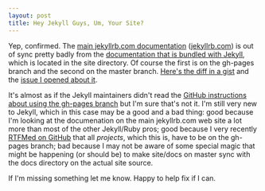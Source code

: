 ```yaml
---
layout: post
title: Hey Jekyll Guys, Um, Your Site?
---
```


Yep, confirmed. The [main jekyllrb.com documentation][main]
([jekyllrb.com][]) is out of sync
pretty badly from the [documentation that is bundled with Jekyll][bundled],
which is located in the site directory. Of course the first is on the
gh-pages branch and the second on the master branch. [Here's the
diff in a gist][gist] and the [issue I opened about it][issue].

It's almost as if the Jekyll maintainers didn't read the [GitHub
instructions about using the gh-pages branch][github] but I'm sure
that's not it.  I'm still very new to Jekyll, which in this case may be a good and a
bad thing: good because I'm looking at the documenation on the main
jekyllrb.com web site a lot more
than most of the other Jekyll/Ruby pros; good because I very recently
[RTFMed on GitHub][github] that all *projects*, which this is, have to
be on the gh-pages branch; bad because I may not be aware of some special
magic that might be happening (or should be) to make site/docs on
master sync with the docs directory on the actual site source.

If I'm missing something let me know. Happy to help fix if I can.

[main]: https://github.com/jekyll/jekyll/tree/gh-pages
[jekyllrb.com]: http://jekyllrb.com
[bundled]: https://github.com/jekyll/jekyll/tree/master/site 
[github]: https://help.github.com/articles/user-organization-and-project-pages
[gist]: https://gist.github.com/robmuh/8433813
[issue]: https://github.com/jekyll/jekyll/issues/1954
